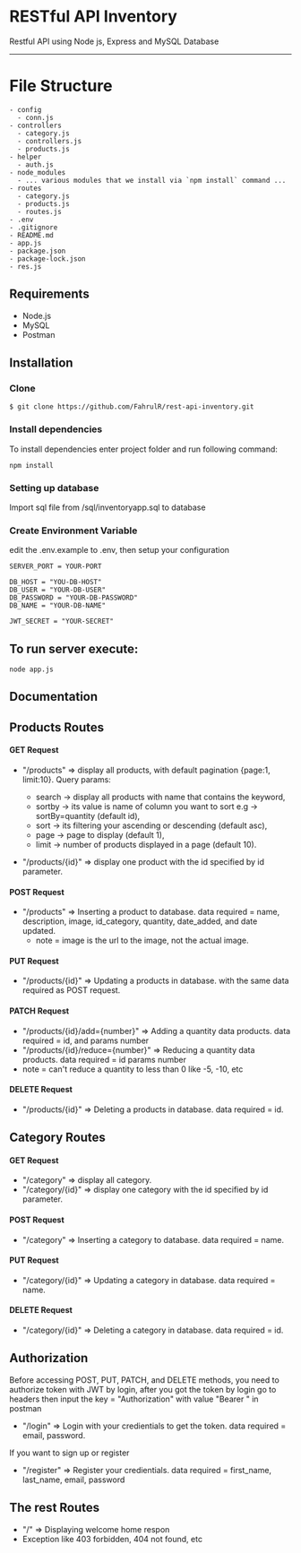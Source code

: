 # RESTful API Inventory
Restful API using Node js, Express and MySQL Database

----

# File Structure

    - config
      - conn.js
    - controllers
      - category.js
      - controllers.js
      - products.js
    - helper
      - auth.js
    - node_modules
      - ... various modules that we install via `npm install` command ...
    - routes
      - category.js
      - products.js
      - routes.js
    - .env
    - .gitignore
    - README.md
    - app.js
    - package.json
    - package-lock.json
    - res.js

## Requirements

- Node.js
- MySQL
- Postman

## Installation
### Clone
```
$ git clone https://github.com/FahrulR/rest-api-inventory.git
```
### Install dependencies

To install dependencies enter project folder and run following command:

`npm install`

### Setting up database

Import sql file from /sql/inventoryapp.sql to database


### Create Environment Variable
edit the .env.example to .env, then setup your configuration 

```
SERVER_PORT = YOUR-PORT

DB_HOST = "YOU-DB-HOST"
DB_USER = "YOUR-DB-USER"
DB_PASSWORD = "YOUR-DB-PASSWORD"
DB_NAME = "YOUR-DB-NAME"

JWT_SECRET = "YOUR-SECRET"
```

## To run server execute:

`node app.js`


## Documentation

## Products Routes

#### GET Request

 - "/products" => display all products, with default pagination {page:1, limit:10}. Query params:
    - search -> display all products with name that contains the keyword,
	- sortby -> its value is name of column you want to sort e.g -> sortBy=quantity (default id),
    - sort -> its filtering your ascending or descending (default asc),
	- page -> page to display (default 1),
	- limit -> number of products displayed in a page (default 10).

 - "/products/{id}" => display one product with the id specified by id parameter.

#### POST Request

 - "/products" => Inserting a product to database. data required = name, description, image, id_category, quantity, date_added, and date updated.
	- note = image is the url to the image, not the actual image.

#### PUT Request

 - "/products/{id}" => Updating a products in database. with the same data required as POST request.

#### PATCH Request

 - "/products/{id}/add={number}" => Adding a quantity data products. data required = id, and params number
 - "/products/{id}/reduce={number}" => Reducing a quantity data products. data required = id params number
 - note = can't reduce a quantity to less than 0 like -5, -10, etc

#### DELETE Request

 - "/products/{id}" => Deleting a products in database. data required = id.
 


## Category Routes

#### GET Request

 - "/category" => display all category.
 - "/category/{id}" => display one category with the id specified by id parameter.


#### POST Request

 - "/category" => Inserting a category to database. data required = name.


#### PUT Request

 - "/category/{id}" => Updating a category in database. data required = name.


#### DELETE Request

 - "/category/{id}" => Deleting a category in database. data required = id.


## Authorization
Before accessing POST, PUT, PATCH, and DELETE methods, you need to authorize token with JWT by login, after you got the token by login
go to headers then input the key = "Authorization" with value "Bearer <your token>" in postman
- "/login" => Login with your credientials to get the token. data required = email, password.
  
If you want to sign up or register
- "/register" => Register your credientials. data required = first_name, last_name, email, password

## The rest Routes

 - "/" => Displaying welcome home respon
 - Exception like 403 forbidden, 404 not found, etc 
